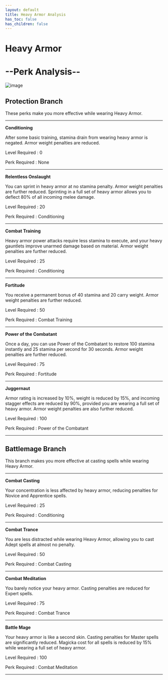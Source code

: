```yaml
---
layout: default
title: Heavy Armor Analysis
has_toc: false
has_children: false
---
```

# Heavy Armor

# --Perk Analysis--

![image](https://user-images.githubusercontent.com/26418143/157921477-e9a2e4b6-b731-4a40-a5a6-47003dae882f.png)

## Protection Branch

These perks make you more effective while wearing Heavy Armor.

---

**Conditioning**

After some basic training, stamina drain from wearing heavy armor is negated. Armor weight penalties are reduced.

Level Required : 0

Perk Required : None

---

**Relentless Onslaught**

You can sprint in heavy armor at no stamina penalty. Armor weight penalties are further reduced. Sprinting in a full set of heavy armor allows you to deflect 80% of all incoming melee damage. 

Level Required : 20

Perk Required : Conditioning

---

**Combat Training**

Heavy armor power attacks require less stamina to execute, and your heavy gauntlets improve unarmed damage based on material. Armor weight penalties are further reduced.

Level Required : 25

Perk Required : Conditioning

---

**Fortitude**

You receive a permanent bonus of 40 stamina and 20 carry weight. Armor weight penalties are further reduced.

Level Required : 50

Perk Required : Combat Training

---

**Power of the Combatant**

Once a day, you can use Power of the Combatant to restore 100 stamina instantly and 25 stamina per second for 30 seconds. Armor weight penalties are further reduced.

Level Required : 75

Perk Required : Fortitude

---

**Juggernaut**

Armor rating is increased by 10%, weight is reduced by 15%, and incoming stagger effects are reduced by 90%, provided you are wearing a full set of heavy armor. Armor weight penalties are also further reduced.

Level Required : 100

Perk Required : Power of the Combatant

---

## Battlemage Branch

This branch makes you more effective at casting spells while wearing Heavy Armor.

---

**Combat Casting**

Your concentration is less affected by heavy armor, reducing penalties for Novice and Apprentice spells.

Level Required : 25

Perk Required : Conditioning

---

**Combat Trance**

You are less distracted while wearing Heavy Armor, allowing you to cast Adept spells at almost no penalty.

Level Required : 50

Perk Required : Combat Casting

---

**Combat Meditation**

You barely notice your heavy armor. Casting penalties are reduced for Expert spells.

Level Required : 75

Perk Required : Combat Trance

---

**Battle Mage**

Your heavy armor is like a second skin. Casting penalties for Master spells are significantly reduced. Magicka cost for all spells is reduced by 15% while wearing a full set of heavy armor.

Level Required : 100

Perk Required : Combat Meditation

---